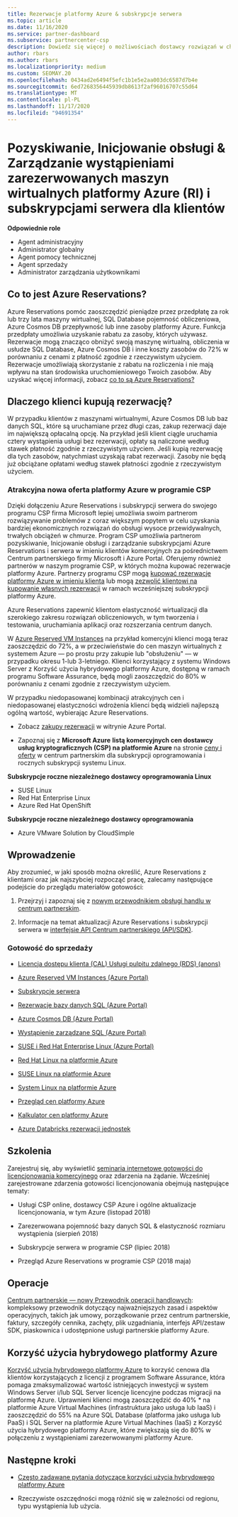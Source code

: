 ```yaml
---
title: Rezerwacje platformy Azure & subskrypcje serwera
ms.topic: article
ms.date: 11/16/2020
ms.service: partner-dashboard
ms.subservice: partnercenter-csp
description: Dowiedz się więcej o możliwościach dostawcy rozwiązań w chmurze, aby uzyskać, zainicjować i zarządzać rezerwacjami platformy Azure oraz subskrypcjami serwera dla klientów.
author: rbars
ms.author: rbars
ms.localizationpriority: medium
ms.custom: SEOMAY.20
ms.openlocfilehash: 0434ad2e6494f5efc1b1e5e2aa003dc6587d7b4e
ms.sourcegitcommit: 6ed7268356445939db8613f2af96016707c55d64
ms.translationtype: MT
ms.contentlocale: pl-PL
ms.lasthandoff: 11/17/2020
ms.locfileid: "94691354"
---
```

# <a name="acquire-provision--manage-azure-reserved-vm-instances-ri--server-subscriptions-for-customers"></a>Pozyskiwanie, Inicjowanie obsługi & Zarządzanie wystąpieniami zarezerwowanych maszyn wirtualnych platformy Azure (RI) i subskrypcjami serwera dla klientów


**Odpowiednie role**

- Agent administracyjny
- Administrator globalny
- Agent pomocy technicznej
- Agent sprzedaży
- Administrator zarządzania użytkownikami


## <a name="what-are-azure-reservations"></a>Co to jest Azure Reservations?

Azure Reservations pomóc zaoszczędzić pieniądze przez przedpłatę za rok lub trzy lata maszyny wirtualnej, SQL Database pojemność obliczeniowa, Azure Cosmos DB przepływność lub inne zasoby platformy Azure. Funkcja przedpłaty umożliwia uzyskanie rabatu za zasoby, których używasz. Rezerwacje mogą znacząco obniżyć swoją maszynę wirtualną, obliczenia w usłudze SQL Database, Azure Cosmos DB i inne koszty zasobów do 72% w porównaniu z cenami z płatność zgodnie z rzeczywistym użyciem. Rezerwacje umożliwiają skorzystanie z rabatu na rozliczenia i nie mają wpływu na stan środowiska uruchomieniowego Twoich zasobów. Aby uzyskać więcej informacji, zobacz [co to są Azure Reservations?](/azure/billing/billing-save-compute-costs-reservations)

## <a name="why-should-customers-buy-a-reservation"></a>Dlaczego klienci kupują rezerwację?

W przypadku klientów z maszynami wirtualnymi, Azure Cosmos DB lub baz danych SQL, które są uruchamiane przez długi czas, zakup rezerwacji daje im największą opłacalną opcję. Na przykład jeśli klient ciągle uruchamia cztery wystąpienia usługi bez rezerwacji, opłaty są naliczone według stawek płatność zgodnie z rzeczywistym użyciem. Jeśli kupią rezerwację dla tych zasobów, natychmiast uzyskają rabat rezerwacji. Zasoby nie będą już obciążane opłatami według stawek płatności zgodnie z rzeczywistym użyciem.

### <a name="compelling-new-azure-offer-in-csp"></a>Atrakcyjna nowa oferta platformy Azure w programie CSP

Dzięki dołączeniu Azure Reservations i subskrypcji serwera do swojego programu CSP firma Microsoft lepiej umożliwia swoim partnerom rozwiązywanie problemów z coraz większym popytem w celu uzyskania bardziej ekonomicznych rozwiązań do obsługi wysoce przewidywalnych, trwałych obciążeń w chmurze. Program CSP umożliwia partnerom pozyskiwanie, Inicjowanie obsługi i zarządzanie subskrypcjami Azure Reservations i serwera w imieniu klientów komercyjnych za pośrednictwem Centrum partnerskiego firmy Microsoft i Azure Portal.
Oferujemy również partnerów w naszym programie CSP, w których można kupować rezerwacje platformy Azure. Partnerzy programu CSP mogą [kupować rezerwacje platformy Azure w imieniu klienta](azure-reservations-buying.md) lub mogą [zezwolić klientowi na kupowanie własnych rezerwacji](give-customers-permission.md) w ramach wcześniejszej subskrypcji platformy Azure.

Azure Reservations zapewnić klientom elastyczność wirtualizacji dla szerokiego zakresu rozwiązań obliczeniowych, w tym tworzenia i testowania, uruchamiania aplikacji oraz rozszerzania centrum danych.

W [Azure Reserved VM Instances](https://azure.microsoft.com/pricing/reserved-vm-instances/) na przykład komercyjni klienci mogą teraz zaoszczędzić do 72%, a w przeciwieństwie do cen maszyn wirtualnych z systemem Azure — po prostu przy zakupie lub "obsłużeniu" — w przypadku okresu 1-lub 3-letniego. Klienci korzystający z systemu Windows Server z Korzyść użycia hybrydowego platformy Azure, dostępną w ramach programu Software Assurance, będą mogli zaoszczędzić do 80% w porównaniu z cenami zgodnie z rzeczywistym użyciem.

W przypadku niedopasowanej kombinacji atrakcyjnych cen i niedopasowanej elastyczności wdrożenia klienci będą widzieli najlepszą ogólną wartość, wybierając Azure Reservations.

- Zobacz [zakupy rezerwacji](https://docs.microsoft.com/azure/cost-management-billing/reservations/prepare-buy-reservation#purchase-reservations) w witrynie Azure Portal.

- Zapoznaj się z **Microsoft Azure** **listą komercyjnych cen dostawcy usług kryptograficznych (CSP) na platformie Azure** na stronie [ceny i oferty](https://partner.microsoft.com/dashboard/sell/pricingandoffers) w centrum partnerskim dla subskrypcji oprogramowania i rocznych subskrypcji systemu Linux.


 
**Subskrypcje roczne niezależnego dostawcy oprogramowania Linux**

- SUSE Linux
- Red Hat Enterprise Linux
- Azure Red Hat OpenShift

**Subskrypcje roczne niezależnego dostawcy oprogramowania**

- Azure VMware Solution by CloudSimple

## <a name="getting-started"></a>Wprowadzenie

Aby zrozumieć, w jaki sposób można określić, Azure Reservations z klientami oraz jak najszybciej rozpocząć pracę, zalecamy następujące podejście do przeglądu materiałów gotowości:

1. Przejrzyj i zapoznaj się z [nowym przewodnikiem obsługi handlu w centrum partnerskim](https://partner.microsoft.com/resources/detail/partner-center-new-commerce-operations-guide-pdf).

2. Informacje na temat aktualizacji Azure Reservations i subskrypcji serwera w [interfejsie API Centrum partnerskiego (API/SDK)](https://docs.microsoft.com/partner-center/develop/purchase-azure-reserved-vm-instances).


### <a name="sales-readiness"></a>Gotowość do sprzedaży

- [Licencja dostępu klienta (CAL) Usługi pulpitu zdalnego (RDS) (anons)](https://cloudblogs.microsoft.com/windowsserver/2018/10/03/remote-desktop-services-2019-generally-available-with-windows-server-2019/)

- [Azure Reserved VM Instances (Azure Portal)](https://docs.microsoft.com/azure/virtual-machines/windows/prepay-reserved-vm-instances)

- [Subskrypcje serwera](https://docs.microsoft.com/partner-center/csp-software-subscriptions)

- [Rezerwacje bazy danych SQL (Azure Portal)](https://docs.microsoft.com/azure/sql-database/sql-database-reserved-capacity)

- [Azure Cosmos DB (Azure Portal)](https://docs.microsoft.com/azure/cosmos-db/cosmos-db-reserved-capacity)

- [Wystąpienie zarządzane SQL (Azure Portal)](https://docs.microsoft.com/azure/sql-database/sql-database-managed-instance)

- [SUSE i Red Hat Enterprise Linux (Azure Portal)](https://docs.microsoft.com/azure/virtual-machines/linux/prepay-suse-software-charges)

- [Red Hat Linux na platformie Azure](https://azure.com/redhat)

- [SUSE Linux na platformie Azure](https://azure.microsoft.com/overview/linux-on-azure/suse/)

- [System Linux na platformie Azure](https://azure.microsoft.com/overview/linux-on-azure/)

- [Przegląd cen platformy Azure](https://azure.microsoft.com/pricing/)

- [Kalkulator cen platformy Azure](https://azure.microsoft.com/pricing/calculator)

- [Azure Databricks rezerwacji jednostek](https://docs.microsoft.com/azure/billing/billing-prepay-databricks-reserved-capacity)


## <a name="training"></a>Szkolenia

Zarejestruj się, aby wyświetlić [seminaria internetowe gotowości do licencjonowania komercyjnego](https://commercial-licensing.eventbuilder.com/FY2019_ALL) oraz zdarzenia na żądanie.
Wcześniej zarejestrowane zdarzenia gotowości licencjonowania obejmują następujące tematy:

- Usługi CSP online, dostawcy CSP Azure i ogólne aktualizacje licencjonowania, w tym Azure (listopad 2018)

- Zarezerwowana pojemność bazy danych SQL & elastyczność rozmiaru wystąpienia (sierpień 2018)

- Subskrypcje serwera w programie CSP (lipiec 2018)

- Przegląd Azure Reservations w programie CSP (2018 maja)

## <a name="operations"></a>Operacje

[Centrum partnerskie — nowy Przewodnik operacji handlowych](https://partner.microsoft.com/resources/detail/partner-center-new-commerce-operations-guide-pdf): kompleksowy przewodnik dotyczący najważniejszych zasad i aspektów operacyjnych, takich jak umowy, porządkowanie przez centrum partnerskie, faktury, szczegóły cennika, zachęty, plik uzgadniania, interfejs API/zestaw SDK, piaskownica i udostępnione usługi partnerskie platformy Azure.

## <a name="azure-hybrid-benefit"></a>Korzyść użycia hybrydowego platformy Azure

[Korzyść użycia hybrydowego platformy Azure](https://azure.microsoft.com/pricing/hybrid-benefit) to korzyść cenowa dla klientów korzystających z licencji z programem Software Assurance, która pomaga zmaksymalizować wartość istniejących inwestycji w system Windows Server i/lub SQL Server licencje licencyjne podczas migracji na platformę Azure. Uprawnieni klienci mogą zaoszczędzić do 40% * na platformie Azure Virtual Machines (infrastruktura jako usługa lub IaaS) i zaoszczędzić do 55% na Azure SQL Database (platforma jako usługa lub PaaS) i SQL Server na platformie Azure Virtual Machines (IaaS) z Korzyść użycia hybrydowego platformy Azure, które zwiększają się do 80% w połączeniu z wystąpieniami zarezerwowanymi platformy Azure.

## <a name="next-steps"></a>Następne kroki

- [Często zadawane pytania dotyczące korzyści użycia hybrydowego platformy Azure](https://azure.microsoft.com/pricing/hybrid-benefit/faq/)

* Rzeczywiste oszczędności mogą różnić się w zależności od regionu, typu wystąpienia lub użycia.

